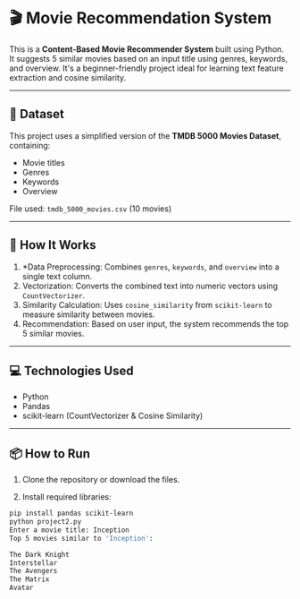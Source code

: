 # 🎬 Movie Recommendation System

This is a **Content-Based Movie Recommender System** built using Python. It suggests 5 similar movies based on an input title using genres, keywords, and overview. It's a beginner-friendly project ideal for learning text feature extraction and cosine similarity.

---

## 📁 Dataset

This project uses a simplified version of the **TMDB 5000 Movies Dataset**, containing:
- Movie titles
- Genres
- Keywords
- Overview

File used: `tmdb_5000_movies.csv` (10 movies)

---

## 🚀 How It Works

1. *Data Preprocessing: Combines `genres`, `keywords`, and `overview` into a single text column.
2. Vectorization: Converts the combined text into numeric vectors using `CountVectorizer`.
3. Similarity Calculation: Uses `cosine_similarity` from `scikit-learn` to measure similarity between movies.
4. Recommendation: Based on user input, the system recommends the top 5 similar movies.

---

## 💻 Technologies Used

- Python  
- Pandas  
- scikit-learn (CountVectorizer & Cosine Similarity)

---

## 📦 How to Run

1. Clone the repository or download the files.

2. Install required libraries:
```bash
pip install pandas scikit-learn
python project2.py
Enter a movie title: Inception
Top 5 movies similar to 'Inception':

The Dark Knight  
Interstellar  
The Avengers  
The Matrix  
Avatar
